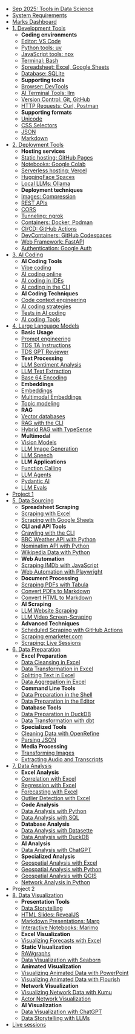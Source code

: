 - [Sep 2025: Tools in Data Science](README.md)
- [System Requirements](system-requirements.md)
- [Marks Dashboard](marks-dashboard.md)
- [1. Development Tools](development-tools.md)
  - **Coding environments**
  - [Editor: VS Code](vscode.md)
  - [Python tools: uv](uv.md)
  - [JavaScript tools: npx](npx.md)
  - [Terminal: Bash](bash.md)
  - [Spreadsheet: Excel, Google Sheets](spreadsheets.md)
  - [Database: SQLite](sqlite.md)
  - **Supporting tools**
  - [Browser: DevTools](devtools.md)
  - [AI Terminal Tools: llm](llm.md)
  - [Version Control: Git, GitHub](git.md)
  - [HTTP Requests: Curl, Postman](http-requests)
  - **Supporting formats**
  - [Unicode](unicode.md)
  - [CSS Selectors](css-selectors.md)
  - [JSON](json.md)
  - [Markdown](markdown.md)
- [2. Deployment Tools](deployment-tools.md)
  - **Hosting services**
  - [Static hosting: GitHub Pages](github-pages.md)
  - [Notebooks: Google Colab](colab.md)
  - [Serverless hosting: Vercel](vercel.md)
  - [HuggingFace Spaces](huggingface-spaces.md)
  - [Local LLMs: Ollama](ollama.md)
  - **Deployment techniques**
  - [Images: Compression](image-compression.md)
  - [REST APIs](rest-apis.md)
  - [CORS](cors.md)
  - [Tunneling: ngrok](ngrok.md)
  - [Containers: Docker, Podman](docker.md)
  - [CI/CD: GitHub Actions](github-actions.md)
  - [DevContainers: GitHub Codespaces](github-codespaces.md)
  - [Web Framework: FastAPI](fastapi.md)
  - [Authentication: Google Auth](google-auth.md)
- [3. AI Coding](ai-coding.md)
  - **AI Coding Tools**
  - [Vibe coding](vibe-coding.md)
  - [AI coding online](ai-coding-online.md)
  - [AI coding in IDEs](ai-coding-ide.md)
  - [AI coding in the CLI](ai-coding-cli.md)
  - **AI Coding Techniques**
  - [Code context engineering](ai-coding-context.md)
  - [AI coding strategies](ai-coding-strategies.md)
  - [Tests in AI coding](ai-coding-tests.md)
  - [AI coding Tools](ai-coding-tools.md)
- [4. Large Language Models](large-language-models.md)
  - **Basic Usage**
  - [Prompt engineering](prompt-engineering.md)
  - [TDS TA Instructions](tds-ta-instructions.md)
  - [TDS GPT Reviewer](tds-gpt-reviewer.md)
  - **Text Processing**
  - [LLM Sentiment Analysis](llm-sentiment-analysis.md)
  - [LLM Text Extraction](llm-text-extraction.md)
  - [Base 64 Encoding](base64-encoding.md)
  - **Embeddings**
  - [Embeddings](embeddings.md)
  - [Multimodal Embeddings](multimodal-embeddings.md)
  - [Topic modeling](topic-modeling.md)
  - **RAG**
  - [Vector databases](vector-databases.md)
  - [RAG with the CLI](rag-cli.md)
  - [Hybrid RAG with TypeSense](hybrid-rag-typesense.md)
  - **Multimodal**
  - [Vision Models](vision-models.md)
  - [LLM Image Generation](llm-image-generation.md)
  - [LLM Speech](llm-speech.md)
  - **LLM Applications**
  - [Function Calling](function-calling.md)
  - [LLM Agents](llm-agents.md)
  - [Pydantic AI](pydantic-ai.md)
  - [LLM Evals](llm-evals.md)
- [Project 1](project-llm-code-deployment.md)
- [5. Data Sourcing](data-sourcing.md)
  - **Spreadsheet Scraping**
  - [Scraping with Excel](scraping-with-excel.md)
  - [Scraping with Google Sheets](scraping-with-google-sheets.md)
  - **CLI and API Tools**
  - [Crawling with the CLI](crawling-cli.md)
  - [BBC Weather API with Python](bbc-weather-api-with-python.md)
  - [Nominatim API with Python](nominatim-api-with-python.md)
  - [Wikipedia Data with Python](wikipedia-data-with-python.md)
  - **Web Automation**
  - [Scraping IMDb with JavaScript](scraping-imdb-with-javascript.md)
  - [Web Automation with Playwright](web-automation-with-playwright.md)
  - **Document Processing**
  - [Scraping PDFs with Tabula](scraping-pdfs-with-tabula.md)
  - [Convert PDFs to Markdown](convert-pdfs-to-markdown.md)
  - [Convert HTML to Markdown](convert-html-to-markdown.md)
  - **AI Scraping**
  - [LLM Website Scraping](llm-website-scraping.md)
  - [LLM Video Screen-Scraping](llm-video-screen-scraping.md)
  - **Advanced Techniques**
  - [Scheduled Scraping with GitHub Actions](scheduled-scraping-with-github-actions.md)
  - [Scraping emarketer.com](scraping-emarketer.md)
  - [Scraping: Live Sessions](scraping-live-sessions.md)
- [6. Data Preparation](data-preparation.md)
  - **Excel Preparation**
  - [Data Cleansing in Excel](data-cleansing-in-excel.md)
  - [Data Transformation in Excel](data-transformation-in-excel.md)
  - [Splitting Text in Excel](splitting-text-in-excel.md)
  - [Data Aggregation in Excel](data-aggregation-in-excel.md)
  - **Command Line Tools**
  - [Data Preparation in the Shell](data-preparation-in-the-shell.md)
  - [Data Preparation in the Editor](data-preparation-in-the-editor.md)
  - **Database Tools**
  - [Data Preparation in DuckDB](data-preparation-in-duckdb.md)
  - [Data Transformation with dbt](dbt.md)
  - **Specialized Tools**
  - [Cleaning Data with OpenRefine](cleaning-data-with-openrefine.md)
  - [Parsing JSON](parsing-json.md)
  - **Media Processing**
  - [Transforming Images](transforming-images.md)
  - [Extracting Audio and Transcripts](extracting-audio-and-transcripts.md)
- [7. Data Analysis](data-analysis.md)
  - **Excel Analysis**
  - [Correlation with Excel](correlation-with-excel.md)
  - [Regression with Excel](regression-with-excel.md)
  - [Forecasting with Excel](forecasting-with-excel.md)
  - [Outlier Detection with Excel](outlier-detection-with-excel.md)
  - **Code Analysis**
  - [Data Analysis with Python](data-analysis-with-python.md)
  - [Data Analysis with SQL](data-analysis-with-sql.md)
  - **Database Analysis**
  - [Data Analysis with Datasette](data-analysis-with-datasette.md)
  - [Data Analysis with DuckDB](data-analysis-with-duckdb.md)
  - **AI Analysis**
  - [Data Analysis with ChatGPT](data-analysis-with-chatgpt.md)
  - **Specialized Analysis**
  - [Geospatial Analysis with Excel](geospatial-analysis-with-excel.md)
  - [Geospatial Analysis with Python](geospatial-analysis-with-python.md)
  - [Geospatial Analysis with QGIS](geospatial-analysis-with-qgis.md)
  - [Network Analysis in Python](network-analysis-in-python.md)
- Project 2
- [8. Data Visualization](data-visualization.md)
  - **Presentation Tools**
  - [Data Storytelling](data-storytelling.md)
  - [HTML Slides: RevealJS](revealjs.md)
  - [Markdown Presentations: Marp](marp.md)
  - [Interactive Notebooks: Marimo](marimo.md)
  - **Excel Visualization**
  - [Visualizing Forecasts with Excel](visualizing-forecasts-with-excel.md)
  - **Static Visualization**
  - [RAWgraphs](rawgraphs.md)
  - [Data Visualization with Seaborn](data-visualization-with-seaborn.md)
  - **Animated Visualization**
  - [Visualizing Animated Data with PowerPoint](visualizing-animated-data-with-powerpoint.md)
  - [Visualizing Animated Data with Flourish](visualizing-animated-data-with-flourish.md)
  - **Network Visualization**
  - [Visualizing Network Data with Kumu](visualizing-network-data-with-kumu.md)
  - [Actor Network Visualization](actor-network-visualization.md)
  - **AI Visualization**
  - [Data Visualization with ChatGPT](data-visualization-with-chatgpt.md)
  - [Data Storytelling with LLMs](data-storytelling-with-llms.md)
- [Live sessions](live-sessions.md)
